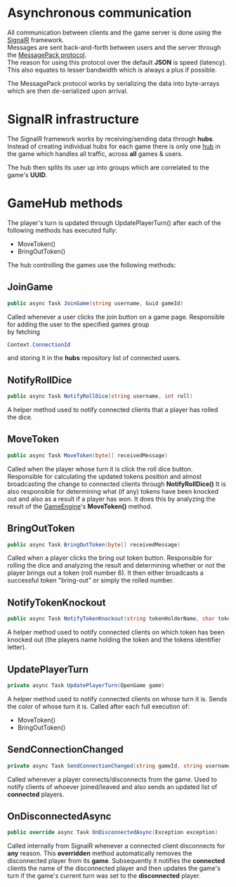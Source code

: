 # Asynchronous communication
All communication between clients and the game server is done using the [SignalR](https://dotnet.microsoft.com/apps/aspnet/signalr) framework.</br>
Messages are sent back-and-forth between users and the server through the [MessagePack protocol](https://msgpack.org/).</br>
The reason for using this protocol over the default **JSON** is speed (latency).</br>
This also equates to lesser bandwidth which is always a plus if possible.

The MessagePack protocol works by serializing the data into byte-arrays which are then de-serialized upon arrival.
# SignalR infrastructure
The SignalR framework works by receiving/sending data through **hubs**.</br>
Instead of creating individual hubs for each game there is only one [hub](https://github.com/PGBSNH20/ludo-v2-ludov2-group-9-linux-ludo/blob/main/src/LinuxLudo.Web/Hubs/HubController.cs) in the game which handles all traffic, across **all** games & users.</br>

The hub then splits its user up into groups which are correlated to the game's **UUID**.

# GameHub methods
The player's turn is updated through UpdatePlayerTurn() after each of the following methods has executed fully:
- MoveToken()
- BringOutToken()

The hub controlling the games use the following methods:

## JoinGame
```csharp
public async Task JoinGame(string username, Guid gameId)
```
Called whenever a user clicks the join button on a game page.
Responsible for adding the user to the specified games group </br>
by fetching 
```csharp 
Context.ConnectionId
```
and storing it in the **hubs** repository list of connected users.

## NotifyRollDice
```csharp
public async Task NotifyRollDice(string username, int roll)
```
A helper method used to notify connected clients that a player has rolled the dice.

## MoveToken
```csharp
public async Task MoveToken(byte[] receivedMessage)
```
Called when the player whose turn it is click the roll dice button.
Responsible for calculating the updated tokens position and almost broadcasting the change to connected clients through **NotifyRollDice()**
It is also responsible for determining what (if any) tokens have been knocked out and also as a result if a player has won.
It does this by analyzing the result of the [GameEngine](https://github.com/PGBSNH20/ludo-v2-ludov2-group-9-linux-ludo/blob/main/src/LinuxLudo.API/Domain/GameEngine.cs)'s **MoveToken()** method.

## BringOutToken
```csharp
public async Task BringOutToken(byte[] receivedMessage)
```
Called when a player clicks the bring out token button.
Responsible for rolling the dice and analyzing the result and determining whether or not the player brings out a token (roll number 6).
It then either broadcasts a successful token "bring-out" or simply the rolled number.

## NotifyTokenKnockout
```csharp
public async Task NotifyTokenKnockout(string tokenHolderName, char tokenIdentifierChar)
```
A helper method used to notify connected clients on which token has been knocked out (the players name holding the token and the tokens identifier letter).

## UpdatePlayerTurn
```csharp
private async Task UpdatePlayerTurn(OpenGame game)
```
A helper method used to notify connected clients on whose turn it is. Sends the color of whose turn it is.
Called after each full execution of:
- MoveToken()
- BringOutToken()

## SendConnectionChanged
```csharp
private async Task SendConnectionChanged(string gameId, string username, List<Player> players)
```
Called whenever a player connects/disconnects from the game.
Used to notify clients of whoever joined/leaved and also sends an updated list of **connected** players.

## OnDisconnectedAsync
```csharp
public override async Task OnDisconnectedAsync(Exception exception)
```
Called internally from SignalR whenever a connected client disconnects for **any** reason.
This **overridden** method automatically removes the disconnected player from its **game**.
Subsequently it notifies the **connected** clients the name of the disconnected player and then updates the game's turn
if the game's current turn was set to the **disconnected** player.




